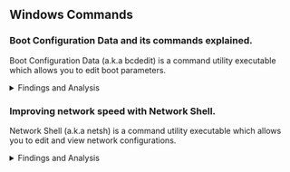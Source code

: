## Windows Commands

### Boot Configuration Data and its commands explained.
Boot Configuration Data (a.k.a bcdedit) is a command utility executable which allows you to edit boot parameters.

<details><summary>Findings and Analysis</summary>

In this section I will only explain the settings of the `bcdedit /set` argument because they are the most important and can lead to a lower latency and higher performance, the values that I provide are the ones that you want to use if you are entirely focused on performances.

You can also take a look at the [Microsoft's bcdedit page](https://docs.microsoft.com/en-us/windows-hardware/drivers/devtest/bcd-boot-options-reference).
<hr>

#### Boot settings
**bootlog**: `no` ; this parameter adds system initialization log in the %WINDIR% directory with a file named `Ntbtlog.txt`.

**bootmenupolicy**: `Standard` (default value) ; related to advanced options menu. [AVAILABLE SINCE / FROM WINDOWS 8]

**bootstatuspolicy**: `IgnoreAllFailures` ; this setting is only useful if you face some errors in your OS.

**quietboot**: `on` ; controls the display of the GUI boot.

**sos**: `off` ; controls the display of the names of the drivers as they are loaded during the boot process.

**lastknowngood**: `off` ; this setting lets your Windows to boot to the last known good configuration if it fails to boot but this can add bloated registry keys.

#### Display Settings
**bootuxdisabled**: `on` ; related to GUI boot.

**graphicsmodedisabled**: `on` ; related to GUI boot.

**novga**: `on` ; disables the use of VGA.

**vga**: `off` ; disables the use of VGA driver.

#### Verification Settings
**disableelamdrivers**: `yes` ; a security feature which analyzes drivers initialized at system startup for malicious code. **[AVAILABLE SINCE WINDOWS 8]**

**nx**: `AlwaysOff` ; a security feature containing a set of hardware and software technologies designed to prevent harmful code from running in protected memory locations.

#### Additional Settings
**disabledynamictick**: `yes` ; related to [HPET](https://en.wikipedia.org/wiki/High_Precision_Event_Timer). **[AVAILABLE SINCE WINDOWS 8]**

**tpmbootentropy**: `ForceDisable` ; a security feature which is designed to protect hardware through integrated cryptographic keys.

**tscsyncpolicy**: `Enhanced` ; I get better latency with it set as Enhanced. You might want to test Legacy. **[AVAILABLE SINCE WINDOWS 8]**

**useplatformclock**: `no` ; you may want to delete the value instead of setting it to no because it forces the clock to not be in use, related to [HPET](https://en.wikipedia.org/wiki/High_Precision_Event_Timer). 

**useplatformtick**: `no` ; this value can cause stutters if set to yes. **[AVAILABLE SINCE WINDOWS 8]**

**x2apicpolicy**: `enable` ; this is better than legacy apic and can lead to better performances.
</details>

### Improving network speed with Network Shell.
Network Shell (a.k.a netsh) is a command utility executable which allows you to edit and view network configurations.

<details><summary>Findings and Analysis</summary>
In this section I will show you basics netsh configurations which can potentially improves your network speed.

If you want to learn more you can visit the [official page by Microsoft](https://docs.microsoft.com/en-us/windows-server/networking/technologies/netsh/netsh).
<hr>

#### My configuration for Windows 7 (benchmarked).
**netsh int tcp set global autotuninglevel=disabled**: a feature that can improves your network speed, for me it does not.

**netsh int tcp set global chimney=disabled**: used to offload processing of the entire TCP/IP.

**netsh int tcp set global netdma=disabled**: used to reduce processor usage.

**netsh int tcp set global congestionprovider=ctcp**: a TCP alternative which is more aggresive.

**[Speed test](https://www.speedtest.net)**

A website measuring your network speed.

- Before applying my settings:
![](https://github.com/littleunixcorn/Unicorns/blob/main/assets/images/speedtest/before.png?raw=true)
- After applying my settings:
![](https://github.com/littleunixcorn/Unicorns/blob/main/assets/images/speedtest/after.png?raw=true)

#### My configuration for Windows 10 (not benchmarked).
**netsh int tcp set global autotuninglevel=disabled**: a feature that can improves your network speed, for me it does not.

**netsh int tcp set supplemental Internet congestionprovider=ctcp**: a TCP alternative which is more aggresive.
</details>
